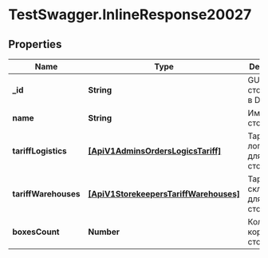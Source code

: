 # TestSwagger.InlineResponse20027

## Properties

Name | Type | Description | Notes
------------ | ------------- | ------------- | -------------
**_id** | **String** | GUID сторкипера в DB | 
**name** | **String** | Имя сторкипера. | [optional] 
**tariffLogistics** | [**[ApiV1AdminsOrdersLogicsTariff]**](ApiV1AdminsOrdersLogicsTariff.md) | Тарифы логистики для сторкипера. | [optional] 
**tariffWarehouses** | [**[ApiV1StorekeepersTariffWarehouses]**](ApiV1StorekeepersTariffWarehouses.md) | Тарифы складов для сторкипера. | [optional] 
**boxesCount** | **Number** | Количество коробок в сторкепере. | [optional] 


